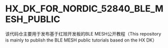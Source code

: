 # HX_DK_FOR_NORDIC_52840_BLE_MESH_PUBLIC
该代码仓主要用于发布基于红旭开发板的BLE MESH公开教程（This repository is mainly to publish the BLE MESH public tutorials based on the HX DK）
